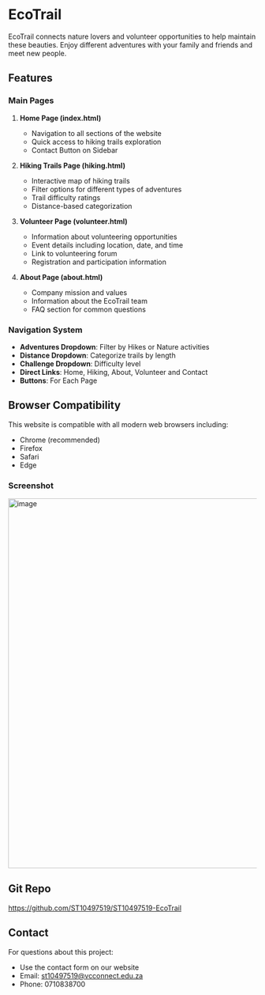 # EcoTrail

EcoTrail connects nature lovers and volunteer opportunities to help maintain these beauties. Enjoy different adventures with your family and friends and meet new people.

## Features

### Main Pages

1. **Home Page (index.html)**

   - Navigation to all sections of the website
   - Quick access to hiking trails exploration
   - Contact Button on Sidebar

2. **Hiking Trails Page (hiking.html)**

   - Interactive map of hiking trails
   - Filter options for different types of adventures
   - Trail difficulty ratings
   - Distance-based categorization

3. **Volunteer Page (volunteer.html)**

   - Information about volunteering opportunities
   - Event details including location, date, and time
   - Link to volunteering forum
   - Registration and participation information

4. **About Page (about.html)**
   - Company mission and values
   - Information about the EcoTrail team
   - FAQ section for common questions

### Navigation System

- **Adventures Dropdown**: Filter by Hikes or Nature activities
- **Distance Dropdown**: Categorize trails by length
- **Challenge Dropdown**: Difficulty level
- **Direct Links**: Home, Hiking, About, Volunteer and Contact
- **Buttons**: For Each Page

## Browser Compatibility

This website is compatible with all modern web browsers including:

- Chrome (recommended)
- Firefox
- Safari
- Edge

### Screenshot

<img width="792" height="748" alt="image" src="https://github.com/user-attachments/assets/2f50961a-f7e3-473c-845f-794dc2d7b22e" />

## Git Repo

https://github.com/ST10497519/ST10497519-EcoTrail

## Contact

For questions about this project:

- Use the contact form on our website
- Email: st10497519@vcconnect.edu.za
- Phone: 0710838700

